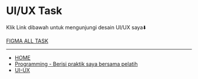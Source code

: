# UI/UX Task

Klik Link dibawah untuk mengunjungi desain UI/UX saya⬇️

[FIGMA ALL TASK](https://www.figma.com/file/XFCwPrXTsXfL2pgNpVa8ZA/Creator-UI%2FUX?type=design&node-id=0-1&mode=design&t=SzEqxVmaKGFXd1ka-0)


----------

- [HOME](https://github.com/asepdwisaputra/Creator/blob/main/README.md)
- [Programming - Berisi praktik saya bersama pelatih](https://github.com/asepdwisaputra/Creator/tree/main/00_Programming)
- [UI-UX](https://github.com/asepdwisaputra/Creator/tree/main/00_UI-UX/Tugas)